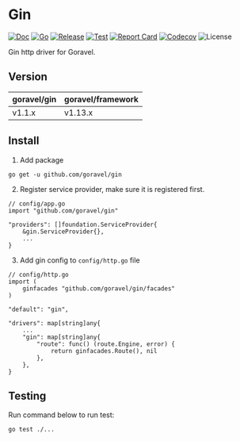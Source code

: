 # Gin

[![Doc](https://pkg.go.dev/badge/github.com/goravel/gin)](https://pkg.go.dev/github.com/goravel/gin)
[![Go](https://img.shields.io/github/go-mod/go-version/goravel/gin)](https://go.dev/)
[![Release](https://img.shields.io/github/release/goravel/gin.svg)](https://github.com/goravel/gin/releases)
[![Test](https://github.com/goravel/gin/actions/workflows/test.yml/badge.svg)](https://github.com/goravel/gin/actions)
[![Report Card](https://goreportcard.com/badge/github.com/goravel/gin)](https://goreportcard.com/report/github.com/goravel/gin)
[![Codecov](https://codecov.io/gh/goravel/gin/branch/master/graph/badge.svg)](https://codecov.io/gh/goravel/gin)
![License](https://img.shields.io/github/license/goravel/gin)

Gin http driver for Goravel.

## Version

| goravel/gin | goravel/framework |
|-------------|-------------------|
| v1.1.x      | v1.13.x           |

## Install

1. Add package

```
go get -u github.com/goravel/gin
```

2. Register service provider, make sure it is registered first.

```
// config/app.go
import "github.com/goravel/gin"

"providers": []foundation.ServiceProvider{
    &gin.ServiceProvider{},
    ...
}
```

3. Add gin config to `config/http.go` file

```
// config/http.go
import (
    ginfacades "github.com/goravel/gin/facades"
)

"default": "gin",

"drivers": map[string]any{
    ...
    "gin": map[string]any{
        "route": func() (route.Engine, error) {
            return ginfacades.Route(), nil
        },
    },
}
```

## Testing

Run command below to run test:

```
go test ./...
```
